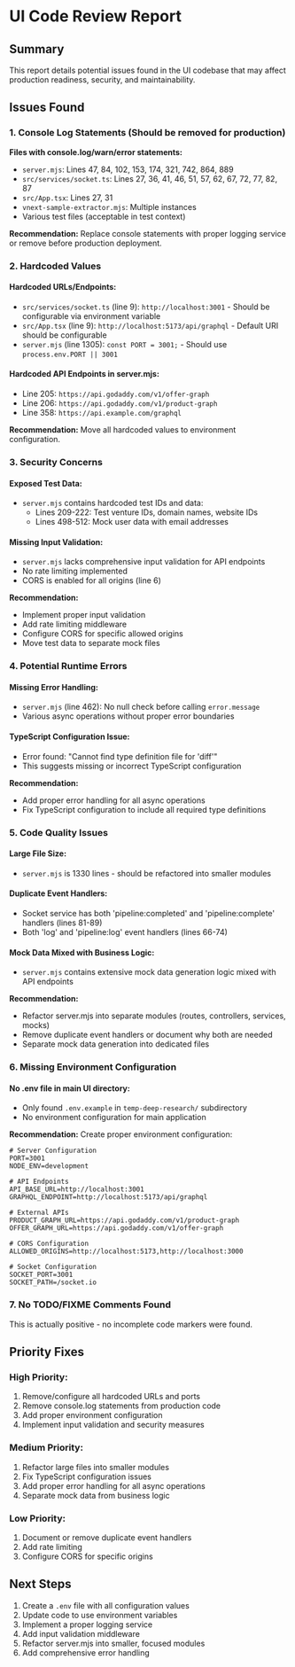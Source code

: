 # UI Code Review Report

## Summary

This report details potential issues found in the UI codebase that may affect production readiness, security, and maintainability.

## Issues Found

### 1. Console Log Statements (Should be removed for production)

**Files with console.log/warn/error statements:**

- `server.mjs`: Lines 47, 84, 102, 153, 174, 321, 742, 864, 889
- `src/services/socket.ts`: Lines 27, 36, 41, 46, 51, 57, 62, 67, 72, 77, 82, 87
- `src/App.tsx`: Lines 27, 31
- `vnext-sample-extractor.mjs`: Multiple instances
- Various test files (acceptable in test context)

**Recommendation:** Replace console statements with proper logging service or remove before production deployment.

### 2. Hardcoded Values

#### Hardcoded URLs/Endpoints:

- `src/services/socket.ts` (line 9): `http://localhost:3001` - Should be configurable via environment variable
- `src/App.tsx` (line 9): `http://localhost:5173/api/graphql` - Default URI should be configurable
- `server.mjs` (line 1305): `const PORT = 3001;` - Should use `process.env.PORT || 3001`

#### Hardcoded API Endpoints in server.mjs:

- Line 205: `https://api.godaddy.com/v1/offer-graph`
- Line 206: `https://api.godaddy.com/v1/product-graph`
- Line 358: `https://api.example.com/graphql`

**Recommendation:** Move all hardcoded values to environment configuration.

### 3. Security Concerns

#### Exposed Test Data:

- `server.mjs` contains hardcoded test IDs and data:
  - Lines 209-222: Test venture IDs, domain names, website IDs
  - Lines 498-512: Mock user data with email addresses

#### Missing Input Validation:

- `server.mjs` lacks comprehensive input validation for API endpoints
- No rate limiting implemented
- CORS is enabled for all origins (line 6)

**Recommendation:**

- Implement proper input validation
- Add rate limiting middleware
- Configure CORS for specific allowed origins
- Move test data to separate mock files

### 4. Potential Runtime Errors

#### Missing Error Handling:

- `server.mjs` (line 462): No null check before calling `error.message`
- Various async operations without proper error boundaries

#### TypeScript Configuration Issue:

- Error found: "Cannot find type definition file for 'diff'"
- This suggests missing or incorrect TypeScript configuration

**Recommendation:**

- Add proper error handling for all async operations
- Fix TypeScript configuration to include all required type definitions

### 5. Code Quality Issues

#### Large File Size:

- `server.mjs` is 1330 lines - should be refactored into smaller modules

#### Duplicate Event Handlers:

- Socket service has both 'pipeline:completed' and 'pipeline:complete' handlers (lines 81-89)
- Both 'log' and 'pipeline:log' event handlers (lines 66-74)

#### Mock Data Mixed with Business Logic:

- `server.mjs` contains extensive mock data generation logic mixed with API endpoints

**Recommendation:**

- Refactor server.mjs into separate modules (routes, controllers, services, mocks)
- Remove duplicate event handlers or document why both are needed
- Separate mock data generation into dedicated files

### 6. Missing Environment Configuration

#### No .env file in main UI directory:

- Only found `.env.example` in `temp-deep-research/` subdirectory
- No environment configuration for main application

**Recommendation:** Create proper environment configuration:

```env
# Server Configuration
PORT=3001
NODE_ENV=development

# API Endpoints
API_BASE_URL=http://localhost:3001
GRAPHQL_ENDPOINT=http://localhost:5173/api/graphql

# External APIs
PRODUCT_GRAPH_URL=https://api.godaddy.com/v1/product-graph
OFFER_GRAPH_URL=https://api.godaddy.com/v1/offer-graph

# CORS Configuration
ALLOWED_ORIGINS=http://localhost:5173,http://localhost:3000

# Socket Configuration
SOCKET_PORT=3001
SOCKET_PATH=/socket.io
```

### 7. No TODO/FIXME Comments Found

This is actually positive - no incomplete code markers were found.

## Priority Fixes

### High Priority:

1. Remove/configure all hardcoded URLs and ports
2. Remove console.log statements from production code
3. Add proper environment configuration
4. Implement input validation and security measures

### Medium Priority:

1. Refactor large files into smaller modules
2. Fix TypeScript configuration issues
3. Add proper error handling for all async operations
4. Separate mock data from business logic

### Low Priority:

1. Document or remove duplicate event handlers
2. Add rate limiting
3. Configure CORS for specific origins

## Next Steps

1. Create a `.env` file with all configuration values
2. Update code to use environment variables
3. Implement a proper logging service
4. Add input validation middleware
5. Refactor server.mjs into smaller, focused modules
6. Add comprehensive error handling
